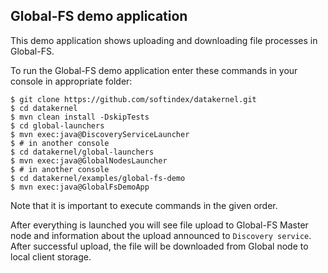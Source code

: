 ## Global-FS demo application
This demo application shows uploading and downloading file processes in Global-FS.

To run the Global-FS demo application enter these commands in your console in appropriate folder:
```
$ git clone https://github.com/softindex/datakernel.git
$ cd datakernel
$ mvn clean install -DskipTests
$ cd global-launchers
$ mvn exec:java@DiscoveryServiceLauncher
$ # in another console
$ cd datakernel/global-launchers
$ mvn exec:java@GlobalNodesLauncher
$ # in another console
$ cd datakernel/examples/global-fs-demo
$ mvn exec:java@GlobalFsDemoApp
```
Note that it is important to execute commands in the given order.

After everything is launched you will see file upload to Global-FS Master node and information about the 
upload announced to `Discovery service`. After successful upload, the file will be downloaded from Global node to local 
client storage.